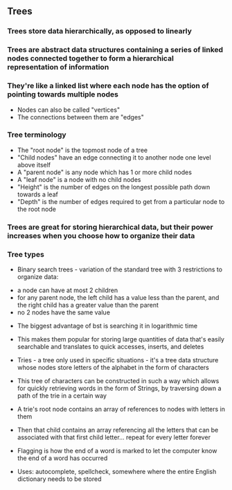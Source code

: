 ## Trees
### Trees store data hierarchically, as opposed to linearly
### Trees are abstract data structures containing a series of linked nodes connected together to form a hierarchical representation of information
### They're like a linked list where each node has the option of pointing towards multiple nodes
- Nodes can also be called "vertices"
- The connections between them are "edges"

### Tree terminology
- The "root node" is the topmost node of a tree
- "Child nodes" have an edge connecting it to another node one level above itself
- A "parent node" is any node which has 1 or more child nodes
- A "leaf node" is a node with no child nodes
- "Height" is the number of edges on the longest possible path down towards a leaf
- "Depth" is the number of edges required to get from a particular node to the root node

### Trees are great for storing hierarchical data, but their power increases when you choose how to organize their data

### Tree types
- Binary search trees - variation of the standard tree with 3 restrictions to organize data:
* a node can have at most 2 children
* for any parent node, the left child has a value less than the parent, and the right child has a greater value than the parent
* no 2 nodes have the same value
- The biggest advantage of bst is searching it in logarithmic time
- This makes them popular for storing large quantities of data that's easily searchable and translates to quick accesses, inserts, and deletes

- Tries - a tree only used in specific situations - it's a tree data structure whose nodes store letters of the alphabet in the form of characters
- This tree of characters can be constructed in such a way which allows for quickly retrieving words in the form of Strings, by traversing down a path of the trie in a certain way
- A trie's root node contains an array of references to nodes with letters in them
- Then that child contains an array referencing all the letters that can be associated with that first child letter... repeat for every letter forever
- Flagging is how the end of a word is marked to let the computer know the end of a word has occurred
- Uses: autocomplete, spellcheck, somewhere where the entire English dictionary needs to be stored


